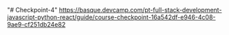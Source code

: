 "# Checkpoint-4" 
https://basque.devcamp.com/pt-full-stack-development-javascript-python-react/guide/course-checkpoint-16a542df-e946-4c08-9ae9-cf251db24e82
